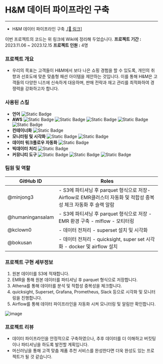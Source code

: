 # H&M 데이터 파이프라인 구축
---

- H&M 데이터 파이프라인 구축   <a href="https://github.com/yeardream-de-project-team11/project-team11">.[🔗 링크]</a>

이번 프로젝트의 코드는 위 링크에 Wiki에 정리해 두었습니다.
**프로젝트 기간 :** 2023.11.06 ~ 2023.12.15
**프로젝트 인원 :** 4명


### 프로젝트 개요

* 우리의 목표는 고객들이 H&M에서 보다 나은 쇼핑 경험을 할 수 있도록, 개인의 취향과 선호도에 맞춘 맞춤형 패션 아이템을 제안하는 것입니다. 이를 통해 H&M은 고객들의 다양한 니즈에 신속하게 대응하며, 판매 전략과 재고 관리를 최적화하여 경쟁력을 강화하고자 합니다.

### 사용된 스킬

- **언어**
  ![Static Badge](https://img.shields.io/badge/Python%20-%23003057)
- **AWS**
  ![Static Badge](https://img.shields.io/badge/S3%20-%23003057) ![Static Badge](https://img.shields.io/badge/EMR%20-%23003057) ![Static Badge](https://img.shields.io/badge/EC2%20-%23003057) ![Static Badge](https://img.shields.io/badge/Quicksight%20-%23003057) ![Static Badge](https://img.shields.io/badge/Athena%20-%23003057)
- **컨테이너화**
  ![Static Badge](https://img.shields.io/badge/Docker%20-%23003057)
- **모니터링 및 시각화**
  ![Static Badge](https://img.shields.io/badge/Grafana%20-%23003057) ![Static Badge](https://img.shields.io/badge/Prometheus%20-%23003057)
- **데이터 워크플로우 자동화**
  ![Static Badge](https://img.shields.io/badge/Apache%20Airflow%20-%23003057)
- **빅데이터 처리**
 ![Static Badge](https://img.shields.io/badge/Apache%20Spark%20-%23003057)
- **커뮤니티 도구**
  ![Static Badge](https://img.shields.io/badge/Slack%20-%23003057) ![Static Badge](https://img.shields.io/badge/Git%20hub%20-%23003057) ![Static Badge](https://img.shields.io/badge/Zoom%20-%23003057)

### 팀원 및 역할

| GitHub ID   | Roles                                                                                                                                                                                                 |
|--------|-----------------------------------------------------------------------------------------------------------------------------------------------------------------------------------------------------------|
| @minjong3 | - S3에 파티셔닝 후 parquet 형식으로 저장- Airflow로 EMR클러스터 자동화 및 적합성 중복성 체크 자동화 후 슬랙 알람|
| @humaningansalam | - S3에 파티셔닝 후 parquet 형식으로 저장 - EMR 환경 구축 - mlflow - 모티터링  |
| @kclown0 | - 데이터 전처리 - superset 설치 및 시각화 |
| @bokusan | - 데이터 전처리 - quicksight, super set 시각화 - docker 및 airflow 설치|

### 프로젝트 구현 세부정보

1. 원본 데이터를 S3에 적재합니다.
2. EMR을 통해 원본 데이터를 파티셔닝 후 parquet 형식으로 저장합니다.
3. Athena를 통해 데이터를 분석 및 적합성 중복성을 체크합니다.
4. quicksight, Superset, Grafana, Prometheus, Slack 등으로 시각화 및 모니터링을 진행합니다.
5. Airflow를 통해 데이터 파이프라인을 자동화 시켜 모니터링 및 알림만 확인합니다.
   
![image](https://github.com/yeardream-de-project-team11/project-team11/assets/104144701/599d8a4a-4499-4121-a609-efc6966a3728)

### 프로젝트 리뷰

- 데이터 파이프라인을 안정적으로 구축하였으나, 추후 데이터를 더 이해하고 버킷팅이나 파티셔닝을 하도록 발전할 계획입니다.
- 머신러닝을 통해 고객 맞춤 제품 추천 서비스를 완성한다면 더욱 완성도 있는 프로젝트가 될 것 같습니다.

